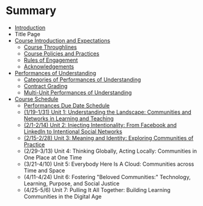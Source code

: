 # Summary

* [Introduction](README.md)
* Title Page
* [Course Introduction and Expectations](course_introduction_and_expectations.md)
   * [Course Throughlines](course_throughlines.md)
   * [Course Policies and Practices](course_policies_and_practices.md)
   * [Rules of Engagement](rules_of_engagement.md)
   * [Acknowledgements](acknowledgements.md)
* [Performances of Understanding](performances_of_understanding.md)
   * [Categories of Performances of Understanding](categories_of_performances_of_understanding.md)
   * [Contract Grading](contract_grading.md)
   * [Multi-Unit Performances of Understanding](multi-unit_performances_of_understanding.md)
* [Course Schedule](course_schedule.md)
   * [Performances Due Date Schedule](performances_due_date_schedule.md)
   * [(1/19-1/31) Unit 1: Understanding the Landscape: Communities and Networks in Learning and Teaching](unit_1.md)
   * [(2/1-2/14) Unit 2: Injecting Intentionality: From Facebook and LinkedIn to Intentional Social Networks](unit_2.md)
   * [(2/15-2/28) Unit 3: Meaning and Identity: Exploring Communities of Practice](unit_3.md)
   * (2/29-3/13) Unit 4: Thinking Globally, Acting Locally: Communities in One Place at One Time
   * (3/21-4/10) Unit 5: Everybody Here Is A Cloud: Communities across Time and Space
   * (4/11-4/24) Unit 6: Fostering "Beloved Communities:" Technology, Learning, Purpose, and Social Justice
   * (4/25-5/6) Unit 7: Pulling It All Together: Building Learning Communities in the Digital Age

